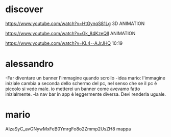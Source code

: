 # discover

https://www.youtube.com/watch?v=HtGynqS81Lg 3D ANIMATION

https://www.youtube.com/watch?v=Gk_84KzeQlI ANIMATION

https://www.youtube.com/watch?v=KL4--AJrJHQ 10:19

# alessandro
-Far diventare un banner l'immagine quando scrollo
-idea mario: l'immagine iniziale cambia a seconda dello schermo del pc, nel senso che se il pc è piccolo si vede male. io metterei un banner come avevamo fatto inizialmente.
-la nav bar in app è leggermente diversa. Devi renderla uguale.


# mario
AIzaSyC_avGNywMxFeB0YmrgFo8o2Zmmp2UsZH8 mappa
